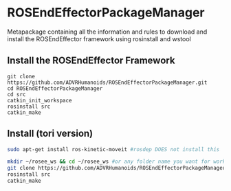 # ROSEndEffectorPackageManager
Metapackage containing all the information and rules to download and install the ROSEndEffector framework using rosinstall and wstool

## Install the ROSEndEffector Framework

```
git clone https://github.com/ADVRHumanoids/ROSEndEffectorPackageManager.git
cd ROSEndEffectorPackageManager
cd src
catkin_init_workspace
rosinstall src
catkin_make
```

## Install (tori version)
~~~bash
sudo apt-get install ros-kinetic-moveit #rosdep DOES not install this

mkdir ~/rosee_ws && cd ~/rosee_ws #or any folder name you want for workspace
git clone https://github.com/ADVRHumanoids/ROSEndEffectorPackageManager.git . #note the dot
rosinstall src
catkin_make
~~~
